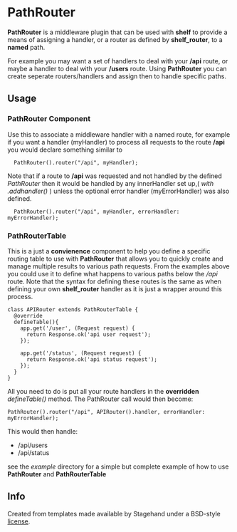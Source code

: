 # PathRouter
**PathRouter** is a middleware plugin that can be used with **shelf** to provide a means of assigning a handler, or a router as defined by **shelf_router**, to a **named** path.

For example you may want a set of handlers to deal with your **/api** route, or maybe a handler to  deal with your **/users** route. Using **PathRouter** you can create seperate routers/handlers and assign then to handle specific paths.


## Usage

### PathRouter Component
Use this to associate a middleware handler with a named route, for example if you want a handler (myHandler) to process all requests to the route **/api**  you would declare something similar to

```
  PathRouter().router("/api", myHandler);

```

Note that if a route to **/api** was requested and not handled by the defined *PathRouter* then it would be handled by any innerHandler set up,( *with .addhandler()* ) unless the optional error handler (myErrorHandler) was also defined.

```
  PathRouter().router("/api", myHandler, errorHandler: myErrorHandler);

```

### PathRouterTable
This is a just a **convienence** component to help you define a specific routing table to use with **PathRouter** that allows you to quickly create and manage multiple results to various path requests. From the examples above you could use it to define what happens to various paths below the */api* route. Note that the syntax for defining these routes is the same as when defining your own **shelf_router** handler as it is just a wrapper around this process. 

```
class APIRouter extends PathRouterTable {
  @override
  defineTable(){
    app.get('/user', (Request request) {
      return Response.ok('api user request');
    });

    app.get('/status', (Request request) {
      return Response.ok('api status request');
    });    
  }
}
```

All you need to do is put all your route handlers in the **overridden** *defineTable()* method. The PathRouter call would then become:

```
PathRouter().router("/api", APIRouter().handler, errorHandler: myErrorHandler);
```
This would then handle:

- /api/users
- /api/status



see the *example* directory for a simple but complete example of how to use **PathRouter** and **PathRouterTable**


## Info

Created from templates made available by Stagehand under a BSD-style
[license](https://github.com/dart-lang/stagehand/blob/master/LICENSE).